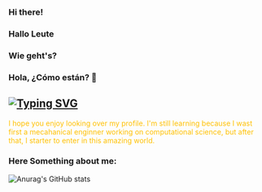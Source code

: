 ### Hi there!
### Hallo Leute
### Wie geht's?
### Hola, ¿Cómo están?  👋

<a align="right" href="https://git.io/typing-svg"><img src="https://readme-typing-svg.demolab.com?font=Agbalumo&pause=1000&color=FFC000&center=true&random=false&width=435&lines=I'm+Jos%C3%A9+G.+Herrera+G.;A++Jr.+Programmer" alt="Typing SVG" />
</a>
----
<p style="color: #FFC000">I hope you enjoy looking over my profile. I'm still learning because I wast first a mecahanical enginner working on computational science, but after that,  I starter to enter in this amazing world.</p>

### Here Something about me:


![Anurag's GitHub stats](https://github-readme-stats.vercel.app/api?username=josgherg&show_icons=true&theme=vision-friendly-dark )


